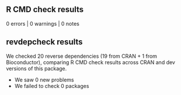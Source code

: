 ## R CMD check results

0 errors | 0 warnings | 0 notes


## revdepcheck results

We checked 20 reverse dependencies (19 from CRAN + 1 from Bioconductor), comparing R CMD check results across CRAN and dev versions of this package.

 * We saw 0 new problems
 * We failed to check 0 packages
